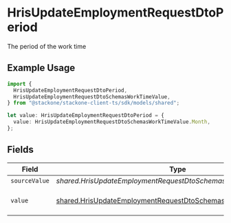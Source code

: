 # HrisUpdateEmploymentRequestDtoPeriod

The period of the work time

## Example Usage

```typescript
import {
  HrisUpdateEmploymentRequestDtoPeriod,
  HrisUpdateEmploymentRequestDtoSchemasWorkTimeValue,
} from "@stackone/stackone-client-ts/sdk/models/shared";

let value: HrisUpdateEmploymentRequestDtoPeriod = {
  value: HrisUpdateEmploymentRequestDtoSchemasWorkTimeValue.Month,
};
```

## Fields

| Field                                                                                                                                         | Type                                                                                                                                          | Required                                                                                                                                      | Description                                                                                                                                   | Example                                                                                                                                       |
| --------------------------------------------------------------------------------------------------------------------------------------------- | --------------------------------------------------------------------------------------------------------------------------------------------- | --------------------------------------------------------------------------------------------------------------------------------------------- | --------------------------------------------------------------------------------------------------------------------------------------------- | --------------------------------------------------------------------------------------------------------------------------------------------- |
| `sourceValue`                                                                                                                                 | *shared.HrisUpdateEmploymentRequestDtoSchemasWorkTimeSourceValue*                                                                             | :heavy_minus_sign:                                                                                                                            | N/A                                                                                                                                           |                                                                                                                                               |
| `value`                                                                                                                                       | [shared.HrisUpdateEmploymentRequestDtoSchemasWorkTimeValue](../../../sdk/models/shared/hrisupdateemploymentrequestdtoschemasworktimevalue.md) | :heavy_minus_sign:                                                                                                                            | The unified value for the period.                                                                                                             | month                                                                                                                                         |